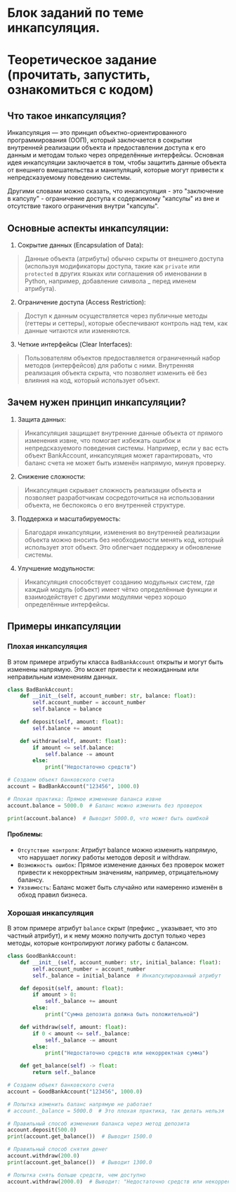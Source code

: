 # Блок заданий по теме инкапсуляция.

# Теоретическое задание (прочитать, запустить, ознакомиться с кодом)

## Что такое инкапсуляция?

Инкапсуляция — это принцип объектно-ориентированного программирования (ООП), который заключается в сокрытии внутренней реализации объекта и 
предоставлении доступа к его данным и методам только через определённые интерфейсы. Основная идея инкапсуляции заключается в том, 
чтобы защитить данные объекта от внешнего вмешательства и манипуляций, которые могут привести к непредсказуемому поведению системы.

Другими словами можно сказать, что инкапсуляция - это "заключение в капсулу" - ограничение доступа к содержимому "капсулы" 
из вне и отсутствие такого ограничения внутри "капсулы".

## Основные аспекты инкапсуляции:

1. Сокрытие данных (Encapsulation of Data):

> Данные объекта (атрибуты) обычно скрыты от внешнего доступа (используя модификаторы доступа, такие как `private` или `protected` 
в других языках или соглашения об именовании в Python, например, добавление символа _ перед именем атрибута).

2. Ограничение доступа (Access Restriction):

> Доступ к данным осуществляется через публичные методы (геттеры и сеттеры), которые обеспечивают контроль над тем, 
как данные читаются или изменяются.

3. Четкие интерфейсы (Clear Interfaces):

> Пользователям объектов предоставляется ограниченный набор методов (интерфейсов) для работы с ними. 
Внутренняя реализация объекта скрыта, что позволяет изменить её без влияния на код, который использует объект.



## Зачем нужен принцип инкапсуляции?

1. Защита данных:

> Инкапсуляция защищает внутренние данные объекта от прямого изменения извне, что помогает избежать ошибок и непредсказуемого поведения системы. Например, если у вас есть объект BankAccount, инкапсуляция может гарантировать, что баланс счета не может быть изменён напрямую, минуя проверку.

2. Снижение сложности:

> Инкапсуляция скрывает сложность реализации объекта и позволяет разработчикам сосредоточиться на использовании объекта, не беспокоясь о его внутренней структуре.

3. Поддержка и масштабируемость:

> Благодаря инкапсуляции, изменения во внутренней реализации объекта можно вносить без необходимости менять код, который использует этот объект. Это облегчает поддержку и обновление системы.

4. Улучшение модульности:

> Инкапсуляция способствует созданию модульных систем, где каждый модуль (объект) имеет чётко определённые функции и взаимодействует с другими модулями через хорошо определённые интерфейсы.

## Примеры инкапсуляции

### Плохая инкапсуляция

В этом примере атрибуты класса `BadBankAccount` открыты и могут быть изменены напрямую. Это может привести к неожиданным или неправильным изменениям данных.

```python
class BadBankAccount:
    def __init__(self, account_number: str, balance: float):
        self.account_number = account_number
        self.balance = balance

    def deposit(self, amount: float):
        self.balance += amount

    def withdraw(self, amount: float):
        if amount <= self.balance:
            self.balance -= amount
        else:
            print("Недостаточно средств")

# Создаем объект банковского счета
account = BadBankAccount("123456", 1000.0)

# Плохая практика: Прямое изменение баланса извне
account.balance = 5000.0  # Баланс можно изменить без проверок

print(account.balance)  # Выводит 5000.0, что может быть ошибкой
```

#### Проблемы:
* `Отсутствие контроля`: Атрибут balance можно изменить напрямую, что нарушает логику работы методов deposit и withdraw.
* `Возможность ошибок`: Прямое изменение данных без проверок может привести к некорректным значениям, например, отрицательному балансу.
* `Уязвимость`: Баланс может быть случайно или намеренно изменён в обход правил бизнеса.

### Хорошая инкапсуляция

В этом примере атрибут `balance` скрыт (префикс _ указывает, что это частный атрибут), и к нему можно получить доступ только через методы, 
которые контролируют логику работы с балансом.

```python
class GoodBankAccount:
    def __init__(self, account_number: str, initial_balance: float):
        self.account_number = account_number
        self._balance = initial_balance  # Инкапсулированный атрибут

    def deposit(self, amount: float):
        if amount > 0:
            self._balance += amount
        else:
            print("Сумма депозита должна быть положительной")

    def withdraw(self, amount: float):
        if 0 < amount <= self._balance:
            self._balance -= amount
        else:
            print("Недостаточно средств или некорректная сумма")

    def get_balance(self) -> float:
        return self._balance

# Создаем объект банковского счета
account = GoodBankAccount("123456", 1000.0)

# Попытка изменить баланс напрямую не работает
# account._balance = 5000.0  # Это плохая практика, так делать нельзя

# Правильный способ изменения баланса через метод депозита
account.deposit(500.0)
print(account.get_balance())  # Выводит 1500.0

# Правильный способ снятия денег
account.withdraw(200.0)
print(account.get_balance())  # Выводит 1300.0

# Попытка снять больше средств, чем доступно
account.withdraw(2000.0)  # Выводит: "Недостаточно средств или некорректная сумма"
```
